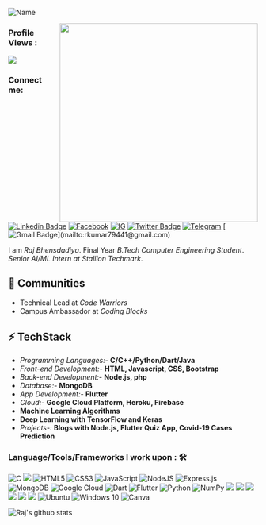 
![Name](https://i.imgur.com/E90viAt.png)

<img align='right' src='https://i.imgur.com/lvScleq.png' width='400"'>

### Profile Views :<br>
<img src="https://profile-counter.glitch.me/rajpatel1225/count.svg" />

### Connect me:
[![Linkedin Badge](https://img.shields.io/badge/RajBhensdadiya%20-%230077B5.svg?&style=for-the-badge&logo=linkedin&logoColor=white)](https://www.linkedin.com/in/raj-bhensdadiya-117b8818a/)
[![Facebook](https://img.shields.io/badge/rajpatel1225%20-%231877F2.svg?&style=for-the-badge&logo=Facebook&logoColor=white)](https://www.facebook.com/rajpatel1225)
[![IG](https://img.shields.io/badge/Computer.Lifee%20-%23E4405F.svg?&style=for-the-badge&logo=Instagram&logoColor=white)](http://instagram.com/computer.lifee)
[![Twitter Badge](https://img.shields.io/badge/rajpatel1225%20-%231DA1F2.svg?&style=for-the-badge&logo=Twitter&logoColor=white)](https://twitter.com/rajpatel1225) 
[![Telegram](https://img.shields.io/badge/rajpatel1225-2CA5E0?style=for-the-badge&logo=telegram&logoColor=white)](https://t.me/rajpatel1225)
[![Gmail Badge](https://img.shields.io/badge/Gmail-D14836?style=for-the-badge&logo=gmail&logoColor=white")](mailto:rkumar79441@gmail.com)

I am *Raj Bhensdadiya*. Final Year *B.Tech Computer Engineering Student*. *Senior AI/ML Intern at Stallion Techmark*.

## 👯 Communities
* Technical Lead at *Code Warriors*
* Campus Ambassador at *Coding Blocks*

## ⚡ TechStack
- *Programming Languages:-* **C/C++/Python/Dart/Java**
- *Front-end Development:-* **HTML, Javascript, CSS, Bootstrap**
- *Back-end Development:-* **Node.js, php**
- *Database:-* **MongoDB**
- *App Development:-* **Flutter**
- *Cloud:-* **Google Cloud Platform, Heroku, Firebase**
- **Machine Learning Algorithms** 
- **Deep Learning with TensorFlow and Keras**
- *Projects-:* **Blogs with Node.js, Flutter Quiz App, Covid-19 Cases Prediction**

### Language/Tools/Frameworks I work upon : 🛠
<img alt="C" src="https://img.shields.io/badge/c%20-%2300599C.svg?&style=for-the-badge&logo=c&logoColor=white"/> <img src="https://img.shields.io/badge/c++%20-%2300599C.svg?&style=for-the-badge&logo=c%2B%2B&logoColor=white"> <img alt="HTML5" src="https://img.shields.io/badge/html5%20-%23E34F26.svg?&style=for-the-badge&logo=html5&logoColor=white"/> <img alt="CSS3" src="https://img.shields.io/badge/css3%20-%231572B6.svg?&style=for-the-badge&logo=css3&logoColor=white"/> <img alt="JavaScript" src="https://img.shields.io/badge/javascript%20-%23323330.svg?&style=for-the-badge&logo=javascript&logoColor=%23F7DF1E"/> <img alt="NodeJS" src="https://img.shields.io/badge/node.js%20-%2343853D.svg?&style=for-the-badge&logo=node.js&logoColor=white"/> <img alt="Express.js" src="https://img.shields.io/badge/express.js%20-%23404d59.svg?&style=for-the-badge"/> <img alt="MongoDB" src ="https://img.shields.io/badge/MongoDB-%234ea94b.svg?&style=for-the-badge&logo=mongodb&logoColor=white"/> <img alt="Google Cloud" src="https://img.shields.io/badge/Google%20Cloud%20-%234285F4.svg?&style=for-the-badge&logo=google-cloud&logoColor=white"/> <img alt="Dart" src="https://img.shields.io/badge/dart-%230175C2.svg?&style=for-the-badge&logo=dart&logoColor=white"/> <img alt="Flutter" src="https://img.shields.io/badge/Flutter%20-%2302569B.svg?&style=for-the-badge&logo=Flutter&logoColor=white" /> <img alt="Python" src="https://img.shields.io/badge/python%20-%2314354C.svg?&style=for-the-badge&logo=python&logoColor=white"/> <img alt="NumPy" src="https://img.shields.io/badge/numpy%20-%23013243.svg?&style=for-the-badge&logo=numpy&logoColor=white" /> <img src="https://img.shields.io/badge/pandas%20-%23150458.svg?&style=for-the-badge&logo=pandas&logoColor=white" /> <img src="https://img.shields.io/badge/Keras%20-%23D00000.svg?&style=for-the-badge&logo=Keras&logoColor=white"/> <img src="https://img.shields.io/badge/TensorFlow%20-%23FF6F00.svg?&style=for-the-badge&logo=TensorFlow&logoColor=white" /> <img src="https://img.shields.io/badge/flask%20-%23000.svg?&style=for-the-badge&logo=flask&logoColor=white"/> <img src="https://img.shields.io/badge/git%20-%23F05033.svg?&style=for-the-badge&logo=git&logoColor=white"/> <img src="https://img.shields.io/badge/github%20-%23121011.svg?&style=for-the-badge&logo=github&logoColor=white"/> <img alt="Ubuntu" src="https://img.shields.io/badge/Ubuntu-E95420?style=for-the-badge&logo=ubuntu&logoColor=white" /> <img alt="Windows 10" src="https://img.shields.io/badge/Windows-0078D6?style=for-the-badge&logo=windows&logoColor=white" /> <img alt="Canva" src="https://img.shields.io/badge/Canva%20-%2300C4CC.svg?&style=for-the-badge&logo=Canva&logoColor=white"/>

![Raj's github stats](https://github-readme-stats.vercel.app/api?username=rajpatel1225&theme=algolia&show_icons=true)

